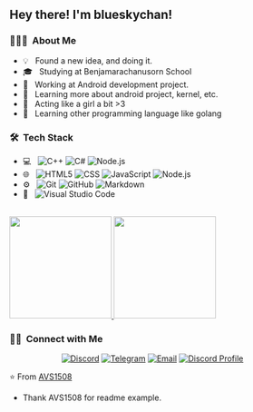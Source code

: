 <h2> Hey there! I'm blueskychan!</h2>

<h3> 👨🏻‍💻 &nbsp;About Me </h3>

- 💡  &nbsp; Found a new idea, and doing it.
- 🎓 &nbsp; Studying at Benjamarachanusorn School
- 💼 &nbsp; Working at Android development project.
- 🌱 &nbsp; Learning more about android project, kernel, etc.
- 👏 &nbsp; Acting like a girl a bit >3
- 🎯 &nbsp; Learning other programming language like golang

<h3> 🛠 &nbsp;Tech Stack</h3>

- 💻 &nbsp;
  ![C++](https://img.shields.io/badge/-C++-333333?style=flat&logo=C%2B%2B&logoColor=00599C)
  ![C#](https://img.shields.io/badge/-CSharp-333333?style=flat&logo=c-sharp&logoColor=228B22)
   ![Node.js](https://img.shields.io/badge/-Node.js-333333?style=flat&logo=node.js)
- 🌐 &nbsp;
  ![HTML5](https://img.shields.io/badge/-HTML5-333333?style=flat&logo=HTML5)
  ![CSS](https://img.shields.io/badge/-CSS-333333?style=flat&logo=CSS3&logoColor=1572B6)
  ![JavaScript](https://img.shields.io/badge/-JavaScript-333333?style=flat&logo=javascript)
  ![Node.js](https://img.shields.io/badge/-Node.js-333333?style=flat&logo=node.js)
- ⚙️ &nbsp;
  ![Git](https://img.shields.io/badge/-Git-333333?style=flat&logo=git)
  ![GitHub](https://img.shields.io/badge/-GitHub-333333?style=flat&logo=github)
  ![Markdown](https://img.shields.io/badge/-Markdown-333333?style=flat&logo=markdown)
- 🔧 &nbsp;
  ![Visual Studio Code](https://img.shields.io/badge/-Visual%20Studio%20Code-333333?style=flat&logo=visual-studio-code&logoColor=007ACC)

<br/>

<a href="https://github.com/AVS1508">
  <img height="180em" src="https://github-readme-stats-eight-theta.vercel.app/api?username=blueskychan-dev&theme=buefy&show_icons=true" />
  <img height="180em" src="https://github-readme-stats-eight-theta.vercel.app/api/top-langs/?username=blueskychan-dev&theme=buefy&layout=compact" />
</a>

<br/>

<h3> 🤝🏻 &nbsp;Connect with Me </h3>

<p align="center">
<a href="https://discord.com/users/736163902835916880"><img alt="Discord" src="https://img.shields.io/badge/Discord-blueskychan_%230587-pink?style=flat-square&logo=discord"></a>
  <a href="https://t.me/blueskychan2009"><img alt="Telegram" src="https://img.shields.io/badge/Telegram-@blueskychan2009-pink?style=flat-square&logo=telegram"></a>
<a href="mailto:phapoom@fusemeow.me"><img alt="Email" src="https://img.shields.io/badge/Email-phapoom@fusemeow.me-pink?style=flat-square&logo=gmail"></a>
<a href="https://discord.com/users/736163902835916880"><img alt="Discord Profile" src="https://lanyard.cnrad.dev/api/736163902835916880?bg=ffb6c1"></a>
</p>

⭐️ From [AVS1508](https://github.com/AVS1508)
* Thank AVS1508 for readme example.
